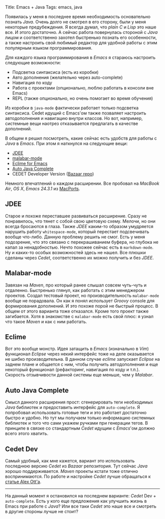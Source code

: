 Title: Emacs + Java
Tags: emacs, java

Появилась у  меня в последнее  время необходимость основательно  познать *Java*.
Очень долго  не смотрел в  его сторону, были  у меня некоторые  предубеждения. Я
всегда думал,  что *plain  C* и  *Lisp* это  наше все.   И этого  достаточно.  А
сейчас  работа повернулась  стороной  с *Java*  лицом  и соответственно  захотел
быстренько познать его особенности, а  также настроить свой любимый редактор для
удобной работы с этим популярным языком программирования.

Для  каждого языка  программирования в  *Emacs* я  стараюсь настроить  следующие
возможности:

* Подсветка синтаксиса (есть из коробки)
* Авто дополнения (желательно через auto-complete)
* Навигация по коду
* Работа с проектами (опционально, люблю работать в консоли вне Emacs)
* REPL (также опционально, но очень помогает во время обучения)

Из коробки в `java-mode` фактически  работает только подсветка синтаксиса. Cedet
идущий с  Emacs'ом также позваляет  настроить автодополнения и  навигацию внутри
классов.  Но  вот, например,  системные вещи  наотрез отказывается  предлагать в
качестве дополнений.

В общем  я решил  посмотреть, какие сейчас  есть удобств для  работы с  *Java* в
*Emacs*. При этом я наткнулся на следующие вещи:

* [JDEE][jdee]
* [malabar-mode][malabar]
* [Eclime for Emacs][eclime]
* [Auto Java Complete][auto]
* CEDET Developer Version ([Bazaar repo][cedet])

Немного впечатлений о каждом расширении. Все  пробовал на *MacBook Air*, *OS X*,
*Emacs 24.3.1* из [MacPorts][port].

## JDEE

Старое и  похоже переставшее развиваться  расширение. Сразу не  понравилось, что
тянет с  собой свою цветовую  схему.  Мелочи, но  они всегда бросаются  в глаза.
Также  *JDEE* каким-то  образом  умудряется  нарушить работу  `whitespace-mode`,
который перестает подсвечивать вообще что-либо.  Данную проблему решить не смог.
Есть у меня подозрение, что это  связано с перекрашиванием буфера, но глубока не
капал  за ненадобностью.   Нечто похожее  сейчас  есть в  `markdown-mode`. Ну  и
каких-то особых возможностей здесь не  нашел.  Все плюшки сделаны через *Cedet*,
соответственно их можно получить и без *JDEE*.

## Malabar-mode

Завязан   на   *Maven*,   про   который  ранее   слышал   совсем   чуть-чуть   и
отдаленно. Быстренько глянул,  как работать с этим  менеджером проектов.  Создал
тестовый проект, но производительность  `malabar-mode` вообще не порадовала.  Он
как  я понял  использует *Groovy*  console  для формирования  дополнений. И  это
похоже   порой  не   быстрый  процесс.    В   общем  от   этого  варианта   тоже
отказался.   Кроме  того   проект  также   загибается.  Хотя   в  знакомстве   с
`malabar-mode` есть свой плюс: я узнал что такое *Maven* и как с ним работать.

## Eclime

Вот это вообще монстр.  Идея затащить в *Emacs* (изначально в *Vim*) функционал *Eclipse* через некий
интерфейс тоже  на деле  оказывается не шибко  производительна. В  данном случае
*eclime*  запускает *Eclipse*  на  заднем плане  и общается  с  ним, чтобы  получить
автодополнения  и еще  некоторый функционал  (рефакторинг, навигация  по коду  и
т.п.). Скорость отзывчивости данной системы еще меньше, чем у *Malabar*.

## Auto Java Complete

Смысл данного расширения прост:  сгенерировать теги необходимых *Java* библиотек
и предоставить интерфейс для  `auto-complete`. Я попробовал использовать готовые
теги  и это  работает достаточно  быстро  и удобно.  Но тут  мы получаем  только
информацию  системных библиотек  и того  что сами  укажем ручками  при генерации
тегов.  В  принципе в связке со  стандартным *Cedet* идущим с  *Emacs*'ом должно
всего этого хватить.

## Cedet Dev

Самый  удобный,  как мне  кажется,  вариант  это использовать  последнюю  версию
*Cedet*  из  *Bazaar* репозитория.   Тут  сейчас  *Java* хорошо  поддерживается.
*Maven*  проекты кстати  тоже  отлично воспринимаются.   По  работе и  настройке
*Cedet* лучше обращаться к [статье Alex Ott'а][alex].

-----

На  данный   момент  я  остановился   на  последнем  варианте:  *Cedet*   Dev  +
`auto-complete`. Есть  у кого  еще предложения  как улучшить  жизнь в  Emacs при
работе с *Java*?  Или все таки *Cedet*  это наше все и смотреть в другие стороны
лучше не стоит?

[cedet]: http://cedet.sourceforge.net/bzr-repo.shtml
[jdee]: http://jdee.sourceforge.net/
[malabar]: https://github.com/buzztaiki/malabar-mode
[eclime]: https://github.com/senny/emacs-eclim/
[auto]: https://github.com/emacs-java/auto-java-complete
[alex]: http://alexott.net/ru/writings/emacs-devenv/EmacsCedet.html
[port]: http://macports.org/

